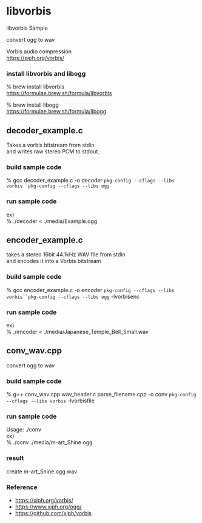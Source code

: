libvorbis
===============

libvorbis Sample <br/>

convert ogg to wav <br/>

Vorbis audio compression <br/>
https://xiph.org/vorbis/ <br/>


### install libvorbis and libogg
% brew install libvorbis <br/>
https://formulae.brew.sh/formula/libvorbis <br/>

% brew install libogg <br/>
https://formulae.brew.sh/formula/libogg <br/>

## decoder_example.c
Takes a vorbis bitstream from stdin  <br/>
and writes raw stereo PCM to stdout.  <br/>

### build sample code 
% gcc decoder_example.c -o decoder `pkg-config --cflags --libs vorbis``pkg-config --cflags --libs ogg`

### run sample code 
ex) <br/>
% ./decoder < ./media/Example.ogg  <br/>


## encoder_example.c
takes a stereo 16bit 44.1kHz WAV file from stdin <br/>
and encodes it into a Vorbis bitstream  <br/>

### build sample code 
% gcc encoder_example.c -o encoder `pkg-config --cflags --libs vorbis``pkg-config --cflags --libs ogg`  -lvorbisenc <br/>

### run sample code 
ex) <br/>
% ./encoder < ./media/Japanese_Temple_Bell_Small.wav


## conv_wav.cpp
convert ogg to wav <br/>

### build sample code 
% g++ conv_wav.cpp wav_header.c parse_filename.cpp -o conv `pkg-config --cflags --libs vorbis`  -lvorbisfile

### run sample code 
Usage: ./conv <oggFile> <br/> 
ex) <br/>
%  ./conv ./media/m-art_Shine.ogg <br/> 

### result <br/>
create m-art_Shine.ogg.wav <br/>


### Reference <br/>
- https://xiph.org/vorbis/
- https://www.xiph.org/ogg/
- https://github.com/xiph/vorbis

